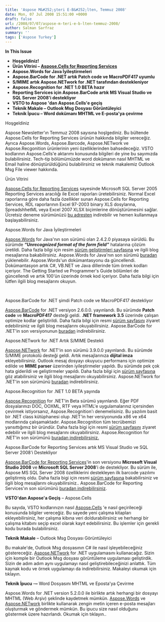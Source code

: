 ```yaml
---
title: 'Aspose M&#252;şteri E-B&#252;lten, Temmuz 2008'
date: Mon, 07 Jul 2008 15:51:00 +0000
draft: false
url: /2008/07/07/aspose-m-teri-e-b-lten-temmuz-2008/
author: Salman Sarfraz
summary: ''
tags: ['Aspose Turkey']
---
```


**In This Issue**

*   **Hoşgeldiniz!**
*   **Ürün Vitrini – [Aspose.Cells for Reporting Services][1]**
*   **Aspose.Words for Java İyileştirmeleri**
*   **Aspose.BarCode for .NET artık Patch code ve MacroPDF417 uyumlu**
*   **S/MIME artık Aspose.NETwork for .NET tarafından destekleniyor**
*   **Aspose.Recognition for .NET 1.0 BETA hazır**
*   **Reporting Services için Aspose.BarCode artık MS Visual Studio ve SQL Server 2008'i destekliyor**
*   **VSTO to Aspose 'dan Aspose.Cells'e geçiş**
*   **Teknik Makale – Outlook Msg Dosyası Görüntüleyici**
*   **Teknik İpucu – Word dokümanı MHTML ve E-posta'ya çevirme**

Hoşgeldiniz

Aspose Newsletter'ın Temmuz 2008 sayısına hoşlgediniz. Bu bültende Aspose.Cells for Reporting Services ürünün hakkında bilgiler vereceğiz. Ayrıca Aspose.Words, Aspose.Barcode, Aspose.NETwork ve Aspose.Recgonition ürünlerinin yeni özelliklerinden bahsedeceğiz. VSTO kodlarının Aspose.Cells'e aktarımı konusunda bilgileri de yine bu sayımızda bulabilirsiniz. Tech-tip bölümümüzde word dokümanın nasıl MHTML ve Email haline dönüştürüldüğünü bulabilirsiniz ve teknik makalemiz Outlook Msg File viewer hakkında.

Ürün Vitrini

[Aspose.Cells for Reporting Services][2] sayesinde Microsoft SQL Server 2005 Reporting Services aracılığı ile Excel raporları üretebilirsiniz. Normal Excel raporlarına göre daha fazla özellikler sunan Aspose.Cells for Reporting Services, RDL raporlarının Excel 97-2003 binary XLS dosylarına, SpreadshhetML veya Excel 2007 XLSX biçimlerine dönüştürümesini sağlar. Ücretsiz deneme sürümünüzü [bu adresten][3] indirebilir ve hemen kullanmaya başlayabilirsiniz.

Aspose.Words for Java İyileştirmeleri

[Aspose.Words][4] for Java'nın son sürümü olan 2.4.2.0 piyasaya sürüldü. Bu sürümde **_“Unrecognized format of the form field”_** hatalarına çözüm üretildi. Daha fazla bilgi için resim [sürüm geliştirmleri sayfasına][5] ve ilgili blog mesajlarına bakabilirsiniz. Aspose.Words for Java'nın son sürümü [buradan][6] yüklenebilir. Aspose.Words'un dokümantasyonu da güncellendi. Dokümantasyon artık C#, VB.NET ve Java dillerinde tüm örnek kodları içeriyor. The Getting Started ve Programmer's Guide bölümleri de güncellendi ve artık 100'ün üzerinde örnek kod içeriyor. Daha fazla bilgi için lütfen ilgili blog mesajlarını okuyun.

[  
](http://www.aspose.com/categories/ssrs-rendering-extensions/aspose.words-for-reporting-services/default.aspx)[](http://www.aspose.com/categories/file-format-components/aspose.words-for-.NET-and-java/default.aspx)[][7]

Aspose.BarCode for .NET şimdi Patch code ve MacroPDF417 destekliyor

[Aspose.BarCode][8] for .NET versiyon 2.6.0.0. yayınlandı. Bu sürümde **Patch code** ve **MacroPDF417** desteği geldi. **.NET framework 3.5** üzerinde çalışan optimize kodlar geliştirildi. Daha fazla bilgi için resmi [sürüm sayfasını][9] ziyaret edebilirsiniz ve ilgili blog mesajlarını okuyabilirsiniz. Aspose.BarCode for .NET'in son versiyonunun [buradan][10] indirebilirsiniz.  

Aspose.NETwork for .NET Artık S/MIME Destekli

[Aspose.NETwork][11] for .NET'in son sürümü 3.9.0.0 yayınlandı. Bu sürümde S/MIME protokolü desteği geldi. Artık mesajlarınıza **dijital imza** ekleyebilirsiniz. Outlook mesaj dosyayı okuyucu performans için optimize edilde ve **MIME parser** üzerinden iyileştirmeler yapıldı. Bu sürümde pek çok hata giderildi ve geliştirmeler yapıldı. Daha fazla bilgi için [sürüm sayfasına][12] göz atabilirsiniz ve ilgili blog mesajlarını okuyabilirsiniz. Aspose.NETwork for .NET'in son sürümünü [buradan][13] indirebilirsiniz.

[](http://www.aspose.com/categories/utility-components/aspose.NETwork-for-.NET/default.aspx)

Aspose.Recognition for .NET 1.0 BETA yayında

[Aspose.Recognition][14] for .NET'in Beta sürümü yayınlandı. Eğer PDF dosyalarınızı DOC, OOXML, RTF veya HTML'e uygulamalarınız içersinden çevirmek istiyorsanız, Aspose.Recognition'ı denemelisiniz. Bu yazılım basit bir .NET class kütüphanesi olup .NET'in her versiyonunda x86 ve x64 modlarında çalışamaktadır. Aspose.Recognition tüm tecrübemizi yansıttığımız bir üründür. Daha fazla bigi için resmi [sürüm sayfasını][15] ziyaret edebilir ve ilgili blog mesajlarını okuyabilirsiniz. Aspose.Recognition for .NET'in son sürümünü [buradan indirebilirsiniz.][16]  

Aspose.BarCode for Reporting Services artık MS Visual Studio ve SQL Server 2008'i Destekliyor

[Aspose.BarCode for Reporting Services][17]'in son versiyonu **Microsoft Visual Studio 2008** ve **Microsoft SQL Server 2008**'i de destekliyor. Bu sürüm ile, Aspose MS SQL Server 2008 özelliklerini destekleyen ilk barcode yazılımı geliştirmiş oldu. Daha fazla bigi için resmi [sürüm sayfasına][18] bakabilirsiniz ve ilgili blog mesajlarını okuyabilirsiniz.. Aspose.BarCode for Reporting Services'ın son sürümünü [buradan indirebilirsiniz][19].

**VSTO'dan Aspose'a Geçiş** – Aspose.Cells

Bu sayıda, VSTO kodlarınızın nasıl [Aspose.Cells][20] 'e nasıl geçirileceği konusunda bilgiler vereceğiz. Bu sayede yeni çalışma kitapları ekleyebilirsiniz, her çalışma kibına veri doldurabilirsiniz ve herhangi bir çalışma kitabını seçip excel olarak kayıt edebilirsiniz. Bu işlemler için gerekli kodu burada bulabilirsiniz.  

**Teknik Makale** – Outlook Msg Dosyası Görüntüleyici

Bu makale'de, Outlook Msg dosyasının C# ile nasıl işleyebileceğiniz göstereceğiz. [Aspose.NETwork][21] for .NET uygulamasını kullanacağız. Sizin için komple bir Outlook Msg dosyası görüntüleme uygulaması geliştirdik. Sizin de adım adım aynı uygulamayı nasıl geliştirebileceğinizi anlattık. Tüm kaynak kodu ve örnek uygulamayı da indirebilirsiniz. Makaleyi okumak için tıklayın.  

**Teknik İpucu**  –**_–_** Word Dosyasını MHTML ve Eposta'ya Çevirme

Aspose.Words for .NET version 5.2.0.0 ile birlikte artık herhangi bir dosyayı MHTML (Web Arşiv) şeklinde kaydetmek mümkün. [Aspose.Words][22] ve [Aspose.NETwork][23] birlikte kullanarak zengin metin içeren e-posta mesajları oluşturmak ve göndermek mümkün. Bu ipucu size nasıl olduğunu göstermek üzere hazırlandı. Okumak için tıklayın..




[1]: http://www.aspose.com/categories/ssrs-rendering-extensions/aspose.cells-for-reporting-services/default.aspx
[2]: http://www.aspose.com/categories/ssrs-rendering-extensions/aspose.cells-for-reporting-services/default.aspx
[3]: http://www.aspose.com/community/files/52/ssrs-rendering-extensions/aspose.cells.reporting.services/default.aspx
[4]: http://www.aspose.com/categories/file-format-components/aspose.words-for-.NET-and-java/default.aspx
[5]: http://www.aspose.com/community/files/51/file-format-components/aspose.words/entry128647.aspx
[6]: https://docs.aspose.com/display/wordsjava/Home
[7]: http://www.aspose.com/Community/Files/54/aspose.NETwork/entry110079.aspx
[8]: http://www.aspose.com/categories/visual-components/aspose.barcode-for-.NET-and-java/default.aspx
[9]: http://www.aspose.com/community/files/53/visual-components/aspose.barcode/entry129164.aspx
[10]: https://docs.aspose.com/display/wordsjava/Home
[11]: http://www.aspose.com/categories/utility-components/aspose.NETwork-for-.NET/default.aspx
[12]: http://www.aspose.com/community/files/54/utility-components/aspose.NETwork/entry129551.aspx
[13]: http://www.aspose.com/community/files/54/utility-components/aspose.NETwork/default.aspx
[14]: http://www.aspose.com/categories/file-format-components/aspose.recognition-for-.NET/default.aspx
[15]: http://www.aspose.com/community/files/51/file-format-components/aspose.recognition/entry132389.aspx
[16]: http://www.aspose.com/community/files/51/file-format-components/aspose.recognition/category1253.aspx
[17]: https://docs.aspose.com/display/wordsjava/Home
[18]: http://www.aspose.com/community/files/52/ssrs-rendering-extensions/aspose.barcode.reporting.services/entry132716.aspx
[19]: http://www.aspose.com/community/files/52/ssrs-rendering-extensions/aspose.barcode.reporting.services/category1217.aspx
[20]: http://www.aspose.com/categories/file-format-components/aspose.cells-for-.NET-and-java/default.aspx
[21]: http://www.aspose.com/categories/utility-components/aspose.NETwork-for-.NET/default.aspx
[22]: http://www.aspose.com/categories/file-format-components/aspose.words-for-.NET-and-java/default.aspx
[23]: http://www.aspose.com/categories/utility-components/aspose.NETwork-for-.NET/default.aspx




